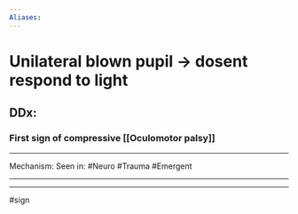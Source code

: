 ```yaml
---
Aliases:
---
```

# Unilateral blown pupil -> dosent respond to light
## DDx:
### First sign of compressive [[Oculomotor palsy]]

---
Mechanism:
Seen in: #Neuro #Trauma #Emergent 

---


---
#sign 



